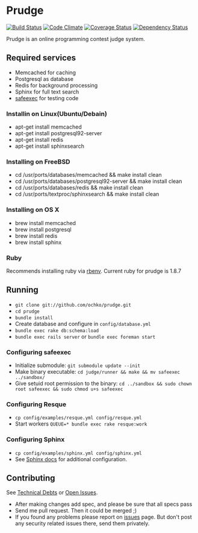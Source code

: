 # Prudge
[![Build Status](https://travis-ci.org/ochko/prudge.png?branch=master)](https://travis-ci.org/ochko/prudge)
[![Code Climate](https://codeclimate.com/github/ochko/prudge.png)](https://codeclimate.com/github/ochko/prudge)
[![Coverage Status](https://coveralls.io/repos/ochko/prudge/badge.png?branch=master)](https://coveralls.io/r/ochko/prudge?branch=master)
[![Dependency Status](https://gemnasium.com/ochko/prudge.png)](https://gemnasium.com/ochko/prudge)

Prudge is an online programming contest judge system.

## Required services
* Memcached for caching
* Postgresql as database
* Redis for background processing
* Sphinx for full text search
* [safeexec](https://github.com/ochko/safeexec) for testing code

### Installin on Linux(Ubuntu/Debain)
* apt-get install memcached
* apt-get install postgresql92-server
* apt-get install redis
* apt-get install sphinxsearch

### Installing on FreeBSD
* cd /usr/ports/databases/memcached && make install clean
* cd /usr/ports/databases/postgresql92-server && make install clean
* cd /usr/ports/databases/redis && make install clean
* cd /usr/ports/textproc/sphinxsearch && make install clean

### Installing on OS X
* brew install memcached
* brew install postgresql
* brew install redis
* brew install sphinx

### Ruby
Recommends installing ruby via [rbenv](https://github.com/sstephenson/rbenv).
Current ruby for prudge is 1.8.7

## Running
* `git clone git://github.com/ochko/prudge.git`
* `cd prudge`
* `bundle install`
* Create database and configure in `config/database.yml`
* `bundle exec rake db:schema:load`
* `bundle exec rails server` or `bundle exec foreman start`

### Configuring safeexec
* Initialize submodule: `git submodule update --init`
* Make binary executable: `cd judge/runner && make && mv safeexec ../sandbox/`
* Give setuid root permission to the binary: `cd ../sandbox && sudo chown root safeexec && sudo chmod u+s safeexec`

### Configuring Resque
* `cp config/examples/resque.yml config/resque.yml`
* Start workers `QUEUE=* bundle exec rake resque:work`

### Configuring Sphinx
* `cp config/examples/sphinx.yml config/sphinx.yml`
* See [Sphinx docs](http://sphinxsearch.com/docs/current.html) for additional configuration.

## Contributing
See [Technical Debts](https://github.com/ochko/prudge/blob/master/TechDebt.md) or [Open Issues](https://github.com/ochko/prudge/issues).
* After making changes add spec, and please be sure that all specs pass
* Send me pull request. Then it could be merged ;)
* If you found any problems please report on [issues](https://github.com/ochko/prudge/issues) page. But don't post any security related issues there, send them privately.
